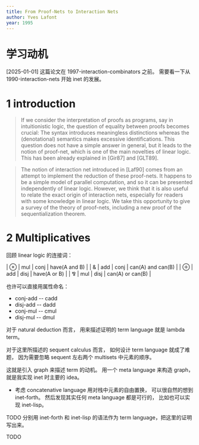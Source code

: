 ```yaml
---
title: From Proof-Nets to Interaction Nets
author: Yves Lafont
year: 1995
---
```


# 学习动机

[2025-01-01] 这篇论文在 1997-interaction-combinators 之前。
需要看一下从 1990-interaction-nets 开始 inet 的发展。

# 1 introduction

> If we consider the interpretation of proofs as programs, say in
> intuitionistic logic, the question of equality between proofs
> becomes crucial: The syntax introduces meaningless distinctions
> whereas the (denotational) semantics makes excessive
> identifications. This question does not have a simple answer in
> general, but it leads to the notion of proof-net, which is one of
> the main novelties of linear logic. This has been already explained
> in [Gir87] and [GLT89].

> The notion of interaction net introduced in [Laf90] comes from an
> attempt to implement the reduction of these proof-nets. It happens
> to be a simple model of parallel computation, and so it can be
> presented independently of linear logic. However, we think that it
> is also useful to relate the exact origin of interaction nets,
> especially for readers with some knowledge in linear logic. We take
> this opportunity to give a survey of the theory of proof-nets,
> including a new proof of the sequentialization theorem.

# 2 Multiplicatives

回顾 linear logic 的连接词：

| ⊗ | mul | conj | have(A and B)     |
| & | add | conj | can(A) and can(B) |
| ⊕ | add | disj | have(A or B)      |
| ⅋ | mul | disj | can(A) or can(B)  |

也许可以直接用属性命名：

- conj-add -- cadd
- disj-add -- dadd
- conj-mul -- cmul
- disj-mul -- dmul

对于 natural deduction 而言，
用来描述证明的 term language 就是 lambda term。

对于这里所描述的 sequent calculus 而言，
如何设计 term language 就成了难题，
因为需要忽略 sequent 左右两个 multisets 中元素的顺序。

这就是引入 graph 来描述 term 的动机。
用一个 meta language 来构造 graph，
就是我实现 inet 时主要的 idea。

- 考虑 concatenative language 用对栈中元素的自由置换，
  可以很自然的想到 inet-forth。
  然后发现其实任何 meta language 都是可行的，
  比如也可以实现 inet-lisp。

TODO 分别用 inet-forth 和 inet-lisp 的语法作为 term language，把这里的证明写出来。

TODO
